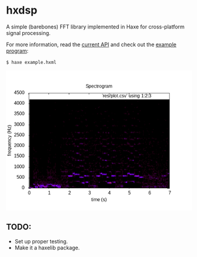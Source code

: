 hxdsp
======

A simple (barebones) FFT library implemented in Haxe for cross-platform signal processing.

For more information, read the [current API](https://baioc.github.io/hxdsp/) and check out the [example program](src/Main.hx):
```bash
$ haxe example.hxml
```
![](spectrogram.png)

TODO:
------
* Set up proper testing.
* Make it a haxelib package.
